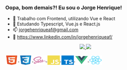 ### Oopa, bom demais?! Eu sou o Jorge Henrique!

- 🔭 Trabalho com Frontend, utilizando Vue e React
- 🌱 Estudando Typescript, Vue.js e React.js
- 📫 jorgehenriqueaf@gmail.com
- 💼 https://www.linkedin.com/in/jorgehenriqueaf/
<div align="center">
  <a href="https://github.com/jorgehaf">
  <img height="180em" src="https://github-readme-stats.vercel.app/api?username=jorgehaf&show_icons=false&theme=dark&include_all_commits=true&count_private=true"/>
  <img height="180em" src="https://github-readme-stats.vercel.app/api/top-langs/?username=jorgehaf&layout=compact&langs_count=7&theme=dark"/>
</div>
<div style="display: inline_block"><br>
  <img align="center" alt="Jorge-HTML" height="30" width="40" src="https://raw.githubusercontent.com/devicons/devicon/master/icons/html5/html5-original.svg">
  <img align="center" alt="Jorge-CSS" height="30" width="40" src="https://raw.githubusercontent.com/devicons/devicon/master/icons/css3/css3-original.svg">
  <img align="center" alt="Jorge-CSS" height="30" width="40" src="https://raw.githubusercontent.com/devicons/devicon/master/icons/sass/sass-original.svg">
  <img align="center" alt="Jorge-Js" height="30" width="40" src="https://raw.githubusercontent.com/devicons/devicon/master/icons/javascript/javascript-plain.svg">
  <img align="center" alt="Jorge-Js" height="30" width="40" src="https://raw.githubusercontent.com/devicons/devicon/master/icons/typescript/typescript-plain.svg">
  <img align="center" alt="Jorge-React" height="30" width="40" src="https://raw.githubusercontent.com/devicons/devicon/master/icons/vuejs/vuejs-original.svg">
  <img align="center" alt="Jorge-React" height="30" width="40" src="https://raw.githubusercontent.com/devicons/devicon/master/icons/react/react-original.svg">
 </div>
